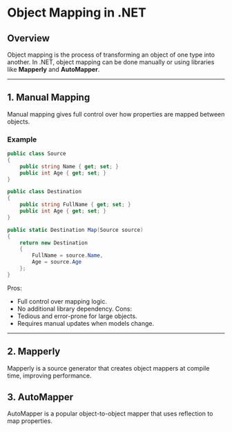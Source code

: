 # Object Mapping in .NET

## Overview
Object mapping is the process of transforming an object of one type into another. In .NET, object mapping can be done manually or using libraries like **Mapperly** and **AutoMapper**.

---

## 1. Manual Mapping
Manual mapping gives full control over how properties are mapped between objects.

### Example
```csharp
public class Source
{
    public string Name { get; set; }
    public int Age { get; set; }
}

public class Destination
{
    public string FullName { get; set; }
    public int Age { get; set; }
}

public static Destination Map(Source source)
{
    return new Destination
    {
        FullName = source.Name,
        Age = source.Age
    };
}
```
Pros:
- Full control over mapping logic.
- No additional library dependency.
Cons:
- Tedious and error-prone for large objects.
- Requires manual updates when models change.

---

## 2. Mapperly
Mapperly is a source generator that creates object mappers at compile time, improving performance.

## 3. AutoMapper
AutoMapper is a popular object-to-object mapper that uses reflection to map properties.